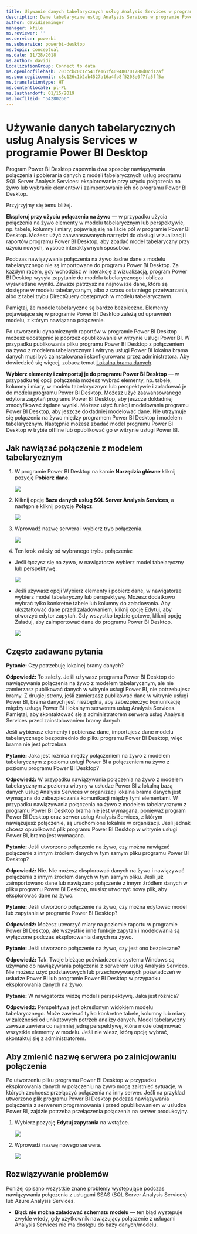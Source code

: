 ```yaml
---
title: Używanie danych tabelarycznych usług Analysis Services w programie Power BI Desktop
description: Dane tabelaryczne usług Analysis Services w programie Power BI Desktop
author: davidiseminger
manager: kfile
ms.reviewer: ''
ms.service: powerbi
ms.subservice: powerbi-desktop
ms.topic: conceptual
ms.date: 11/28/2018
ms.author: davidi
LocalizationGroup: Connect to data
ms.openlocfilehash: 703ccbc0c1c541fe161f409480701788d0cd12af
ms.sourcegitcommit: c8c126c1b2ab4527a16a4fb8f5208e0f7fa5ff5a
ms.translationtype: HT
ms.contentlocale: pl-PL
ms.lasthandoff: 01/15/2019
ms.locfileid: "54280260"
---
```

# <a name="using-analysis-services-tabular-data-in-power-bi-desktop"></a>Używanie danych tabelarycznych usług Analysis Services w programie Power BI Desktop
Program Power BI Desktop zapewnia dwa sposoby nawiązywania połączenia i pobierania danych z modeli tabelarycznych usług programu SQL Server Analysis Services: eksplorowanie przy użyciu połączenia na żywo lub wybranie elementów i zaimportowanie ich do programu Power BI Desktop.

Przyjrzyjmy się temu bliżej.

**Eksploruj przy użyciu połączenia na żywo** — w przypadku użycia połączenia na żywo elementy w modelu tabelarycznym lub perspektywie, np. tabele, kolumny i miary, pojawiają się na liście pól w programie Power BI Desktop. Możesz użyć zaawansowanych narzędzi do obsługi wizualizacji i raportów programu Power BI Desktop, aby zbadać model tabelaryczny przy użyciu nowych, wysoce interaktywnych sposobów.

Podczas nawiązywania połączenia na żywo żadne dane z modelu tabelarycznego nie są importowane do programu Power BI Desktop. Za każdym razem, gdy wchodzisz w interakcję z wizualizacją, program Power BI Desktop wysyła zapytanie do modelu tabelarycznego i oblicza wyświetlane wyniki. Zawsze patrzysz na najnowsze dane, które są dostępne w modelu tabelarycznym, albo z czasu ostatniego przetwarzania, albo z tabel trybu DirectQuery dostępnych w modelu tabelarycznym. 

Pamiętaj, że modele tabelaryczne są bardzo bezpieczne. Elementy pojawiające się w programie Power BI Desktop zależą od uprawnień modelu, z którym nawiązano połączenie.

Po utworzeniu dynamicznych raportów w programie Power BI Desktop możesz udostępnić je poprzez opublikowanie w witrynie usługi Power BI. W przypadku publikowania pliku programu Power BI Desktop z połączeniem na żywo z modelem tabelarycznym i witryną usługi Power BI lokalna brama danych musi być zainstalowana i skonfigurowana przez administratora. Aby dowiedzieć się więcej, zobacz temat [Lokalna brama danych](service-gateway-onprem.md).

**Wybierz elementy i zaimportuj je do programu Power BI Desktop** — w przypadku tej opcji połączenia możesz wybrać elementy, np. tabele, kolumny i miary, w modelu tabelarycznym lub perspektywie i załadować je do modelu programu Power BI Desktop. Możesz użyć zaawansowanego edytora zapytań programu Power BI Desktop, aby jeszcze dokładniej zmodyfikować żądane wyniki. Możesz użyć funkcji modelowania programu Power BI Desktop, aby jeszcze dokładniej modelować dane. Nie utrzymuje się połączenia na żywo między programem Power BI Desktop i modelem tabelarycznym. Następnie możesz zbadać model programu Power BI Desktop w trybie offline lub opublikować go w witrynie usługi Power BI.

## <a name="to-connect-to-a-tabular-model"></a>Jak nawiązać połączenie z modelem tabelarycznym
1. W programie Power BI Desktop na karcie **Narzędzia główne** kliknij pozycję **Pobierz dane**.
   
   ![](media/desktop-analysis-services-tabular-data/pbid_sqlas_getdata.png)
2. Kliknij opcję **Baza danych usług SQL Server Analysis Services**, a następnie kliknij pozycję **Połącz**.
   
   ![](media/desktop-analysis-services-tabular-data/pbid_sqlas_getdata_as.png)
3. Wprowadź nazwę serwera i wybierz tryb połączenia. 
   
   ![](media/desktop-analysis-services-tabular-data/pbid_sqlas_getdata_as_server.png)
4. Ten krok zależy od wybranego trybu połączenia:

* Jeśli łączysz się na żywo, w nawigatorze wybierz model tabelaryczny lub perspektywę.
  
  ![](media/desktop-analysis-services-tabular-data/pbid_sqlas_getdata_as_live.png)
* Jeśli używasz opcji Wybierz elementy i pobierz dane, w nawigatorze wybierz model tabelaryczny lub perspektywę. Możesz dodatkowo wybrać tylko konkretne tabele lub kolumny do załadowania. Aby ukształtować dane przed załadowaniem, kliknij opcję Edytuj, aby otworzyć edytor zapytań. Gdy wszystko będzie gotowe, kliknij opcję Załaduj, aby zaimportować dane do programu Power BI Desktop.

  ![](media/desktop-analysis-services-tabular-data/pbid_sqlas_getdata_as_select.png)

## <a name="frequently-asked-questions"></a>Często zadawane pytania
**Pytanie:** Czy potrzebuję lokalnej bramy danych?

**Odpowiedź:** To zależy. Jeśli używasz programu Power BI Desktop do nawiązywania połączenia na żywo z modelem tabelarycznym, ale nie zamierzasz publikować danych w witrynie usługi Power BI, nie potrzebujesz bramy. Z drugiej strony, jeśli zamierzasz publikować dane w witrynie usługi Power BI, brama danych jest niezbędna, aby zabezpieczyć komunikację między usługą Power BI i lokalnym serwerem usług Analysis Services. Pamiętaj, aby skontaktować się z administratorem serwera usług Analysis Services przed zainstalowaniem bramy danych.

Jeśli wybierasz elementy i pobierasz dane, importujesz dane modelu tabelarycznego bezpośrednio do pliku programu Power BI Desktop, więc brama nie jest potrzebna.

**Pytanie:** Jaka jest różnica między połączeniem na żywo z modelem tabelarycznym z poziomu usługi Power BI a połączeniem na żywo z poziomu programu Power BI Desktop?

**Odpowiedź:** W przypadku nawiązywania połączenia na żywo z modelem tabelarycznym z poziomu witryny w usłudze Power BI z lokalną bazą danych usług Analysis Services w organizacji lokalna brama danych jest wymagana do zabezpieczania komunikacji między tymi elementami. W przypadku nawiązywania połączenia na żywo z modelem tabelarycznym z programu Power BI Desktop brama nie jest wymagana, ponieważ program Power BI Desktop oraz serwer usług Analysis Services, z którym nawiązujesz połączenie, są uruchomione lokalnie w organizacji. Jeśli jednak chcesz opublikować plik programu Power BI Desktop w witrynie usługi Power BI, brama jest wymagana.

**Pytanie:** Jeśli utworzono połączenie na żywo, czy można nawiązać połączenie z innym źródłem danych w tym samym pliku programu Power BI Desktop?

**Odpowiedź:** Nie. Nie możesz eksplorować danych na żywo i nawiązywać połączenia z innym źródłem danych w tym samym pliku. Jeśli już zaimportowano dane lub nawiązano połączenie z innym źródłem danych w pliku programu Power BI Desktop, musisz utworzyć nowy plik, aby eksplorować dane na żywo.

**Pytanie:** Jeśli utworzono połączenie na żywo, czy można edytować model lub zapytanie w programie Power BI Desktop?

**Odpowiedź:** Możesz utworzyć miary na poziomie raportu w programie Power BI Desktop, ale wszystkie inne funkcje zapytań i modelowania są wyłączone podczas eksplorowania danych na żywo.

**Pytanie:** Jeśli utworzono połączenie na żywo, czy jest ono bezpieczne?

**Odpowiedź:** Tak. Twoje bieżące poświadczenia systemu Windows są używane do nawiązywania połączenia z serwerem usług Analysis Services. Nie możesz użyć podstawowych lub przechowywanych poświadczeń w usłudze Power BI lub programie Power BI Desktop w przypadku eksplorowania danych na żywo.

**Pytanie:** W nawigatorze widzę model i perspektywę. Jaka jest różnica?

**Odpowiedź:** Perspektywa jest określonym widokiem modelu tabelarycznego. Może zawierać tylko konkretne tabele, kolumny lub miary w zależności od unikatowych potrzeb analizy danych. Model tabelaryczny zawsze zawiera co najmniej jedną perspektywę, która może obejmować wszystkie elementy w modelu. Jeśli nie wiesz, którą opcję wybrać, skontaktuj się z administratorem.

## <a name="to-change-the-server-name-after-initial-connection"></a>Aby zmienić nazwę serwera po zainicjowaniu połączenia
Po utworzeniu pliku programu Power BI Desktop w przypadku eksplorowania danych w połączeniu na żywo mogą zaistnieć sytuacje, w których zechcesz przełączyć połączenia na inny serwer. Jeśli na przykład utworzono plik programu Power BI Desktop podczas nawiązywania połączenia z serwerem programowania i przed opublikowaniem w usłudze Power BI, zajdzie potrzeba przełączenia połączenia na serwer produkcyjny.

1. Wybierz pozycję **Edytuj zapytania** na wstążce.
   
   ![](media/desktop-analysis-services-tabular-data/pbid_sqlas_chname_editquery.png)
2. Wprowadź nazwę nowego serwera.
   
   ![](media/desktop-analysis-services-tabular-data/pbid_sqlas_chname_dialog.png)
   
   
## <a name="troubleshooting"></a>Rozwiązywanie problemów 
Poniżej opisano wszystkie znane problemy występujące podczas nawiązywania połączenia z usługami SSAS (SQL Server Analysis Services) lub Azure Analysis Services. 

* **Błąd: nie można załadować schematu modelu** — ten błąd występuje zwykle wtedy, gdy użytkownik nawiązujący połączenie z usługami Analysis Services nie ma dostępu do bazy danych/modelu.

